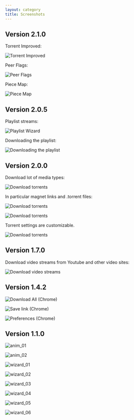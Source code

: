 ```yaml
---
layout: category
title: Screenshots
---
```


## Version 2.1.0

Torrent Improved:

![Torrent Improved](../assets/images/2.1/torrent_01.png)

Peer Flags:

![Peer Flags](../assets/images/2.1/torrent_02.png)


Piece Map:

![Piece Map](../assets/images/2.1/torrent_03.png)


## Version 2.0.5

Playlist streams:

![Playlist Wizard](../assets/images/2.0/playlist_dialog_01.png)

Downloading the playlist:

![Downloading the playlist](../assets/images/2.0/playlist_dialog_02.png)


## Version 2.0.0

Download lot of media types:

![Download torrents](../assets/images/2.0/get_started.png)

In particular magnet links and .torrent files:

![Download torrents](../assets/images/2.0/torrent_01.png)

![Download torrents](../assets/images/2.0/torrent_02.png)

Torrent settings are customizable.

![Download torrents](../assets/images/2.0/torrent_prefs.png)


## Version 1.7.0

Download video streams from Youtube and other video sites:

![Download video streams](../assets/images/1.7/anim_youtube_v1.7.0.gif)


## Version 1.4.2

![Download All (Chrome)](../assets/images/1.4/anim_chrome_save_all_v1.4.2.gif)

![Save link (Chrome)](../assets/images/1.4/anim_chrome_save_link_v1.4.2.gif)

![Preferences (Chrome)](../assets/images/1.4/anim_chrome_preference_1.4.2.gif)


## Version 1.1.0

![anim_01](../assets/images/1.1/anim_01.gif)

![anim_02](../assets/images/1.1/anim_02.gif)

![wizard_01](../assets/images/1.1/wizard_01.png)

![wizard_02](../assets/images/1.1/wizard_02.png)

![wizard_03](../assets/images/1.1/wizard_03.png)

![wizard_04](../assets/images/1.1/wizard_04.png)

![wizard_05](../assets/images/1.1/wizard_05.png)

![wizard_06](../assets/images/1.1/wizard_06.png)

